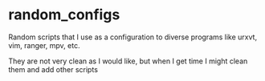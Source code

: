 # random_configs

Random scripts that I use as a configuration to diverse programs like urxvt, vim, ranger, mpv, etc.

They are not very clean as I would like, but when I get time I might clean them and add other scripts

